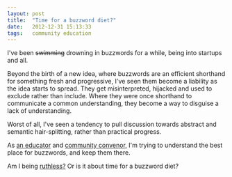 ```yaml
---
layout: post
title:  "Time for a buzzword diet?"
date:   2012-12-31 15:13:33
tags:   community education
---
```


I've been <span style="text-decoration: line-through;">swimming</span> drowning in buzzwords for a while, being into startups and all.

Beyond the birth of a new idea, where buzzwords are an efficient shorthand for something fresh and progressive, I've seen them become a liability as the idea starts to spread. They get misinterpreted, hijacked and used to exclude rather than include. Where they were once shorthand to communicate a common understanding, they become a way to disguise a lack of understanding.

Worst of all, I've seen a tendency to pull discussion towards abstract and semantic hair-splitting, rather than practical progress.

As <a href="http://www.foundercentric.com">an educator</a> and <a href="http://leanca.mp">community convenor,</a> I'm trying to understand the best place for buzzwords, and keep them there.

Am I being <a href="http://www.saintsal.com/2012/12/cure-jargon-in-30-seconds-jargonfree30/"> ruthless?</a> Or is it about time for a buzzword diet?

